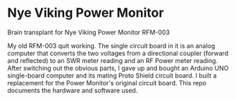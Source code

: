 # Nye Viking Power Monitor
Brain transplant for Nye Viking Power Monitor RFM-003

My old RFM-003 quit working. The single circuit board in it is an analog computer that converts the two voltages from a directional coupler (forward and reflected) to an SWR meter reading and an RF Power meter reading. After switching out the obvious parts, I gave up and bought an Arduino UNO single-board computer and its mating Proto Shield circuit board. I built a replacement for the Power Monitor's original circuit board. This repo documents the hardware and software used.

